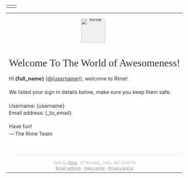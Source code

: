 ---
---

<!DOCTYPE html>
<html>

<head>
    <meta http-equiv="Content-Type" content="text/html; charset=utf-8">
    <meta name="viewport" content="width=device-width, initial-scale=1, maximum-scale=1" user-scalable="no">
    <meta name="robots" content="none">
    <style>
        @media all and (max-width: 500px) {
            .email {
                width: 100% !important;
            }
            .email-hr {
                margin-top: 25px;
                margin-right: auto;
                margin-bottom: 25px;
                margin-left: auto;
            }
            .email-disclaimer {
                font-size: 12px;
            }
            .email-title--stats {
                font-size: 32px;
                line-height: 35px;
            }
            .email-allCaps {
                font-size: 12px;
                line-height: 14px;
            }
            .email-title--post {
                font-size: 22px;
                line-height: 26px;
            }
            .email-postImage {
                width: 92px;
                height: 80px;
            }
            .email-postImage--hero {
                float: right;
                margin-left: 7px;
            }
            .email-topWriter--badge {
                float: none;
                text-align: center;
                width: 100%;
                min-width: 100%;
                padding-top: 0;
                padding-right: 0;
                padding-bottom: 0;
                padding-left: 0;
                margin-bottom: 20px;
            }
            .email-card {
                width: 100%;
                margin-left: 0;
                margin-right: 0;
            }
            .email-headline--section {
                font-size: 20px;
                line-height: 24px;
                margin-bottom: 5px;
            }
            .email-subtitle--section {
                font-size: 14px;
                line-height: 18px;
            }
            .email-subtitle--stats {
                font-size: 12px;
            }
            .email-xs-width100 {
                width: 100px;
            }
            .email-xs-width140 {
                width: 140px;
            }
            .email-xs-height85 {
                height: 85px;
            }
            .email-xs-minHeight0 {
                min-height: 0;
            }
            .email-xs-hide {
                display: none;
            }
        }
    </style>
</head>

<body class="" style="margin-top: 0; margin-right: 0; margin-bottom: 0; margin-left: 0; padding-top: 0; padding-right: 0; padding-bottom: 0; padding-left: 0;">
    <div class="email-fillWidth email-backgroundWhite" style="min-width: 100%; width: 100%; background-color: #ffffff;">
        <table class="email email-paddingBottom0" style="width: 600px; margin-left: auto; margin-right: auto; padding-left: 20px; padding-right: 20px; padding-bottom: 0; color: #333332; line-height: 1.4; font-family: -apple-system , BlinkMacSystemFont , &apos;Segoe UI&apos; , &apos;Roboto&apos; , &apos;Ubuntu&apos; , &apos;Open Sans&apos; , &apos;Helvetica Neue&apos; , sans-serif;">
            <tr>
                <td></td>
                <td></td>
            </tr>
        </table>
    </div>
    <table class="email" style="width: 600px; margin-left: auto; margin-right: auto; padding-left: 20px; padding-right: 20px; padding-bottom: 20px; color: #333332; line-height: 1.4; font-family: -apple-system , BlinkMacSystemFont , &apos;Segoe UI&apos; , &apos;Roboto&apos; , &apos;Ubuntu&apos; , &apos;Open Sans&apos; , &apos;Helvetica Neue&apos; , sans-serif;">
        <tr>
            <td>
                <div>
                    <div class="email-sectionPreview email-sectionPreview--collection email-sectionPreview--borderless email-center" style="margin-top: 15px; margin-bottom: 30px; padding-top: 0; border-top: 1px solid #e5e5e5; border: 0; text-align: center;">
                        <a href="https://rime.co" style="color: #333332; text-decoration: none;"><img class="email-avatar email-avatar--medium email-avatar--square email-inlineBlock email-floatNone" src="https://cdn-images-1.medium.com/fit/c/150/150/1*4xmlVpaEJavjFB_6I6OYHA.png" alt="Rime" style="display: inline-block; width: 75px; height: 75px; border-radius: 0; background: #f0f0f0; line-height: 0; margin-right: 10px; float: none;">
                        </a>
                    </div>
                    <div class="email-left" style="text-align: left;">
                        <h2 class="email-title" style="font-family: Charter , Georgia , Cambria , &apos;Times New Roman&apos; , Times , serif; color: #333332; font-size: 32px; font-weight: 300; line-height: 36px; margin-bottom: 20px;">Welcome To The World of Awesomeness!</h2>
                        <p class="email-left" style="margin-top: 0; margin-bottom: 20px; text-align: left;">Hi <strong class="email-bold" style="font-weight: 700;">{full_name}</strong> (<a class="email-link email-underline" href="{_app_base_url}@{username}" style="color: #333332; text-decoration: underline;">@{username}</a>), welcome to Rime!</p>
                        <p class="email-left" style="margin-top: 0; margin-bottom: 20px; text-align: left;">We listed your sign in details below, make sure you keep them safe.</p>
                        <p class="email-left" style="margin-top: 0; margin-bottom: 20px; text-align: left;">Username: {username}
                            <br>Email address: {_to_email}</p>
                        <p class="email-left" style="margin-top: 0; margin-bottom: 20px; text-align: left;">Have fun!
                            <br> — The Rime Team</p>
                    </div>
                </div>
            </td>
        </tr>
        <tr>
            <td>
                <div class="email-footer" style="padding-top: 15px; padding-right: 0; padding-bottom: 0; padding-left: 0; margin-top: 30px; color: #b3b3b1; font-size: 12px; text-align: center; border-top: 1px solid #e5e5e5;">Sent by <a class="email-link email-textGray email-underline" href="https://rime.co" style="color: #8e8e8e; text-decoration: underline;">Rime</a> &middot; IIT Bombay, India, MH 400076
                    <div><a class="email-link email-textGray email-underline" href="https://rime.co/settings/notifications" style="color: #8e8e8e; text-decoration: underline;">Email settings</a> &middot; <a class="email-link email-textGray email-underline" href="https://rime.co/support/faq" style="color: #8e8e8e; text-decoration: underline;">Help center</a> &middot; <a class="email-link email-textGray email-underline" href="https://rime.co/legal/privacy" style="color: #8e8e8e; text-decoration: underline;">Privacy policy</a>
                    </div>
                </div>
            </td>
        </tr>
    </table>
</body>

</html>
